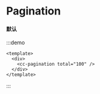 # Pagination
#### 默认
:::demo
```vue
<template>
  <div>
    <cc-pagination total="100" />
  </div>
</template>
```
:::
